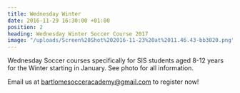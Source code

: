 ```yaml
---
title: Wednesday Winter
date: 2016-11-29 16:30:00 +01:00
position: 2
heading: Wednesday Winter Soccer Course 2017
image: "/uploads/Screen%20Shot%202016-11-23%20at%2011.46.43-bb3020.png"
---
```


Wednesday Soccer courses specifically for SIS students aged 8-12 years for the Winter starting in January. See photo for all information.

Email us at [bartlomesocceracademy@gmail.com](mailto:bartlomesocceracademy@gmail.com) to register now!
